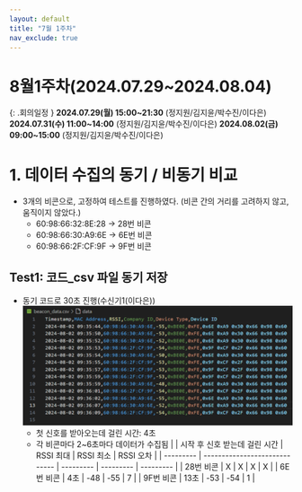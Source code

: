 ```yaml
---
layout: default
title: "7월 1주차"
nav_exclude: true
---
```


# 8월1주차(2024.07.29~2024.08.04)

{: .회의일정 }
**2024.07.29(월) 15:00~21:30** (정지원/김지윤/박수진/이다은)
**2024.07.31(수) 11:00~14:00** (정지원/김지윤/박수진/이다은)
**2024.08.02(금) 09:00~15:00** (정지원/김지윤/박수진/이다은)

# 1. 데이터 수집의 동기 / 비동기 비교

- 3개의 비콘으로, 고정하여 테스트를 진행하였다. (비콘 간의 거리를 고려하지 않고, 움직이지 않았다.)
  - 60:98:66:32:8E:28 → 28번 비콘
  - 60:98:66:30:A9:6E → 6E번 비콘
  - 60:98:66:2F:CF:9F → 9F번 비콘

## Test1: 코드\_csv 파일 동기 저장

- 동기 코드로 30초 진행(수신기1(이다은))
  ![Untitled](./src/Untitled.png)
  - 첫 신호를 받아오는데 걸린 시간: 4초
  - 각 비콘마다 2~6초마다 데이터가 수집됨
    | | 시작 후 신호 받는데 걸린 시간 | RSSI 최대 | RSSI 최소 | RSSI 오차 |
    | --------- | ----------------------------- | --------- | --------- | --------- |
    | 28번 비콘 | X | X | X | X |
    | 6E번 비콘 | 4초 | -48 | -55 | 7 |
    | 9F번 비콘 | 13초 | -53 | -54 | 1 |
